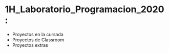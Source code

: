 # 1H_Laboratorio_Programacion_2020:
- Proyectos en la cursada
- Proyectos de Classroom
- Proyectos extras
